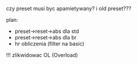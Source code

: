 czy preset musi byc apamietywany? i old preset???

plan:
- preset->reset->abs dla std
- preset->reset->abs dla br
- hr obliczenia (filter na basic)


!!! zlikwidowac OL (Overload)